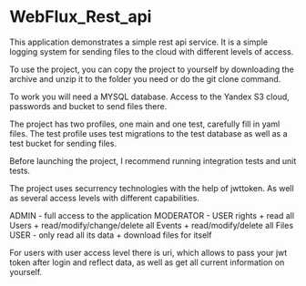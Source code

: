 # WebFlux_Rest_api
This application demonstrates a simple rest api service.
It is a simple logging system for sending files to the cloud with different levels of access.

To use the project, you can copy the project to yourself by downloading the archive and unzip it to the folder you need or do the git clone command.

To work you will need a MYSQL database.
Access to the Yandex S3 cloud, passwords and bucket to send files there.

The project has two profiles, one main and one test, carefully fill in yaml files.
The test profile uses test migrations to the test database as well as a test bucket for sending files.

Before launching the project, I recommend running integration tests and unit tests.

The project uses securrency technologies with the help of jwttoken.
As well as several access levels with different capabilities.

ADMIN - full access to the application
MODERATOR - USER rights + read all Users + read/modify/change/delete all Events + read/modify/delete all Files
USER - only read all its data + download files for itself

For users with user access level there is uri, which allows to pass your jwt token after login and reflect data, as well as get all current information on yourself.
